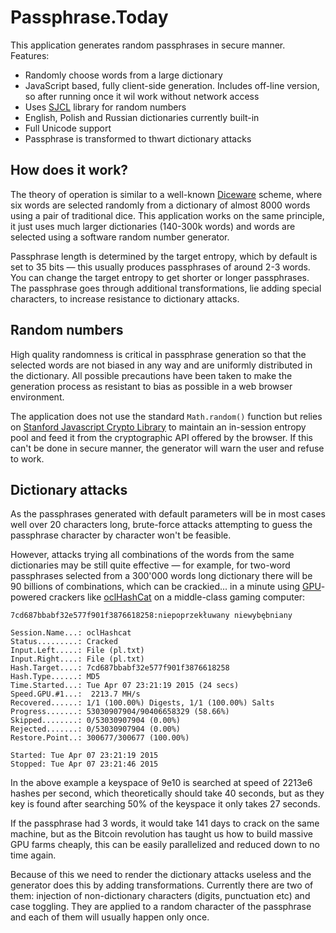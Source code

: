 # Passphrase.Today

This application generates random passphrases in secure manner. Features:

* Randomly choose words from a large dictionary
* JavaScript based, fully client-side generation. Includes off-line version, so after running once it wil work without network access
* Uses [SJCL](https://github.com/bitwiseshiftleft/sjcl) library for random numbers
* English, Polish and Russian dictionaries currently built-in
* Full Unicode support
* Passphrase is transformed to thwart dictionary attacks

## How does it work?

The theory of operation is similar to a well-known [Diceware](https://en.wikipedia.org/wiki/Diceware) scheme, where
six words are selected randomly from a dictionary of almost 8000 words using a pair of traditional dice. This application
works on the same principle, it just uses much larger dictionaries (140-300k words) and words are selected using
a software random number generator.

Passphrase length is determined by the target entropy, which by default is set to 35 bits &mdash; this usually
produces passphrases of around 2-3 words. You can change the target entropy to get shorter or longer passphrases.
The passphrase goes through additional transformations, lie adding special characters, to increase resistance to
dictionary attacks.

## Random numbers

High quality randomness is critical in passphrase generation so that the selected words are not biased in any way and
are uniformly distributed in the dictionary. All possible precautions have been taken to make the generation process
as resistant to bias as possible in a web browser environment.

The application does not use the standard `Math.random()` function but relies on
[Stanford Javascript Crypto Library](https://github.com/bitwiseshiftleft/sjcl) to maintain an in-session entropy pool
and feed it from the cryptographic API offered by the browser. If this can't be done in secure manner, the generator
will warn the user and refuse to work.

## Dictionary attacks

As the passphrases generated with default parameters will be in most cases well over 20 characters long, brute-force attacks
attempting to guess the passphrase character by character won't be feasible.

However, attacks trying all combinations of the words from the same dictionaries may be still quite effective &mdash; for
example, for two-word passphrases selected from a 300'000 words long dictionary there will be 90 billions of combinations,
which can be crackied... in a minute using [GPU](https://en.wikipedia.org/wiki/Graphics_processing_unit)-powered
crackers like [oclHashCat](http://hashcat.net/oclhashcat/) on a middle-class gaming computer:

```
7cd687bbabf32e577f901f3876618258:niepoprzekłuwany niewybębniany

Session.Name...: oclHashcat
Status.........: Cracked
Input.Left.....: File (pl.txt)
Input.Right....: File (pl.txt)
Hash.Target....: 7cd687bbabf32e577f901f3876618258
Hash.Type......: MD5
Time.Started...: Tue Apr 07 23:21:19 2015 (24 secs)
Speed.GPU.#1...:  2213.7 MH/s
Recovered......: 1/1 (100.00%) Digests, 1/1 (100.00%) Salts
Progress.......: 53030907904/90406658329 (58.66%)
Skipped........: 0/53030907904 (0.00%)
Rejected.......: 0/53030907904 (0.00%)
Restore.Point..: 300677/300677 (100.00%)

Started: Tue Apr 07 23:21:19 2015
Stopped: Tue Apr 07 23:21:46 2015
```
In the above example a keyspace of 9e10 is searched at speed of 2213e6 hashes per second, which theoretically should
take 40 seconds, but as they key is found after searching 50% of the keyspace it only takes 27 seconds.

If the passphrase had 3 words, it would take 141 days to crack on the same machine, but as the Bitcoin revolution has taught
us how to build massive GPU farms cheaply, this can be easily parallelized and reduced down to no time again. 

Because of this we need to render the dictionary attacks useless and the generator does this by adding  transformations.
Currently there are two of them: injection of non-dictionary characters (digits, punctuation etc) and case toggling. They are
applied to a random character of the passphrase and each of them will usually happen only once.

